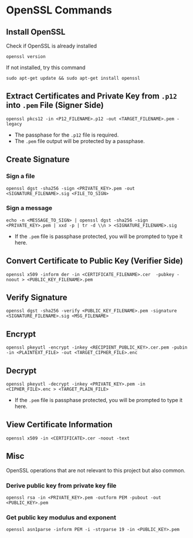 # OpenSSL Commands

## Install OpenSSL

Check if OpenSSL is already installed

```
openssl version
```

If not installed, try this command

```
sudo apt-get update && sudo apt-get install openssl
```

## Extract Certificates and Private Key from `.p12` into `.pem` File (Signer Side)

```
openssl pkcs12 -in <P12_FILENAME>.p12 -out <TARGET_FILENAME>.pem -legacy
```

- The passphase for the `.p12` file is required.
- The `.pem` file output will be protected by a passphase.

## Create Signature

### Sign a file

```
openssl dgst -sha256 -sign <PRIVATE_KEY>.pem -out <SIGNATURE_FILENAME>.sig <FILE_TO_SIGN>
```

### Sign a message

```
echo -n <MESSAGE_TO_SIGN> | openssl dgst -sha256 -sign <PRIVATE_KEY>.pem | xxd -p | tr -d \\n > <SIGNATURE_FILENAME>.sig
```


- If the `.pem` file is passphase protected, you will be prompted to type it here.

## Convert Certificate to Public Key (Verifier Side)

```
openssl x509 -inform der -in <CERTIFICATE_FILENAME>.cer  -pubkey -noout > <PUBLIC_KEY_FILENAME>.pem
```

## Verify Signature

```
openssl dgst -sha256 -verify <PUBLIC_KEY_FILENAME>.pem -signature <SIGNATURE_FILENAME>.sig <MSG_FILENAME>
```

## Encrypt

```
openssl pkeyutl -encrypt -inkey <RECIPIENT_PUBLIC_KEY>.cer.pem -pubin -in <PLAINTEXT_FILE> -out <TARGET_CIPHER_FILE>.enc
```

## Decrypt

```
openssl pkeyutl -decrypt -inkey <PRIVATE_KEY>.pem -in <CIPHER_FILE>.enc > <TARGET_PLAIN_FILE>
```

- If the `.pem` file is passphase protected, you will be prompted to type it here.

## View Certificate Information

```
openssl x509 -in <CERTIFICATE>.cer -noout -text
```

## Misc

OpenSSL operations that are not relevant to this project but also common.

### Derive public key from private key file

```
openssl rsa -in <PRIVATE_KEY>.pem -outform PEM -pubout -out <PUBLIC_KEY>.pem
```

### Get public key modulus and exponent

```
openssl asn1parse -inform PEM -i -strparse 19 -in <PUBLIC_KEY>.pem
```
